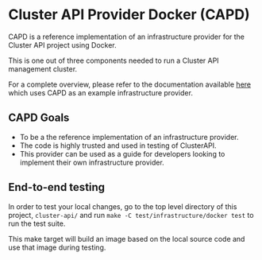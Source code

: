 # Cluster API Provider Docker (CAPD)

CAPD is a reference implementation of an infrastructure provider for the Cluster API project using Docker.

This is one out of three components needed to run a Cluster API management cluster.

For a complete overview, please refer to the documentation available [here](https://github.com/kubernetes-sigs/cluster-api/tree/master/bootstrap/kubeadm#cluster-api-bootstrap-provider-kubeadm) which uses CAPD as an example infrastructure provider.

## CAPD Goals

* To be a the reference implementation of an infrastructure provider.
* The code is highly trusted and used in testing of ClusterAPI.
* This provider can be used as a guide for developers looking to implement their own infrastructure provider.

## End-to-end testing

In order to test your local changes, go to the top level directory of this project, `cluster-api/` and run
`make -C test/infrastructure/docker test` to run the test suite.

This make target will build an image based on the local source code and use that image during testing.

